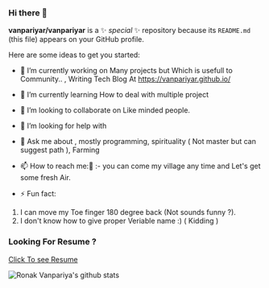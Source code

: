 ### Hi there 👋

**vanpariyar/vanpariyar** is a ✨ _special_ ✨ repository because its `README.md` (this file) appears on your GitHub profile.

Here are some ideas to get you started:

- 🔭 I’m currently working on Many projects but Which is usefull to Community.. , Writing Tech Blog At https://vanpariyar.github.io/

- 🌱 I’m currently learning How to deal with multiple project 

- 👯 I’m looking to collaborate on Like minded people.

- 🤔 I’m looking for help with 

- 💬 Ask me about , mostly programming, spirituality ( Not master but can suggest path ), Farming 

- 📫 How to reach me:🤔 :- you can come my village any time and Let's get some fresh Air.

- ⚡ Fun fact:

1. I can move my Toe finger 180 degree back (Not sounds funny ?).
2. I don't know how to give proper Veriable name :) ( Kidding )

### Looking For Resume ?

<a href="https://drive.google.com/open?id=1bHdhYGPpdI_DFeiffRHuPsw60gQXdptd" target="_blank" rel="noreferrer"> Click To see Resume </a>

![Ronak Vanpariya's github stats](https://github-readme-stats.vercel.app/api?username=vanpariyar&show_icons=true&hide_border=true)
